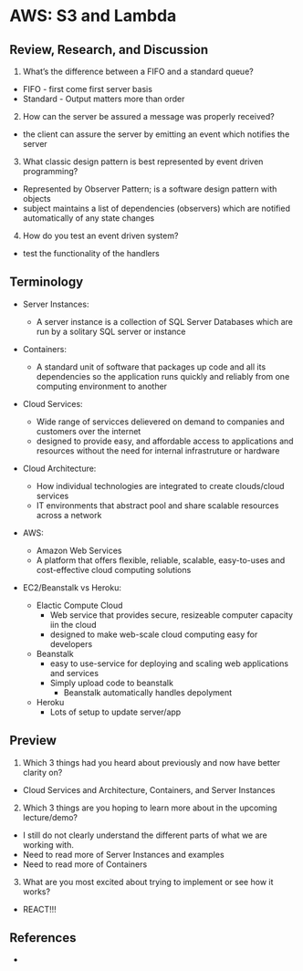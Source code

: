 # AWS: S3 and Lambda

## Review, Research, and Discussion

1. What’s the difference between a FIFO and a standard queue?

- FIFO - first come first server basis
- Standard - Output matters more than order

2. How can the server be assured a message was properly received?

- the client can assure the server by emitting an event which notifies the server

3. What classic design pattern is best represented by event driven programming?

- Represented by Observer Pattern; is a software design pattern with objects
- subject maintains a list of dependencies (observers) which are notified automatically of any state changes

4. How do you test an event driven system?

- test the functionality of the handlers

## Terminology

- Server Instances:
  - A server instance is a collection of SQL Server Databases which are run by a solitary SQL server or instance

- Containers:
  - A standard unit of software that packages up code and all its dependencies so the application runs quickly and reliably from one computing environment to another

- Cloud Services:
  - Wide range of servicces delievered on demand to companies and customers over the internet
  - designed to provide easy, and affordable access to applications and resources without the need for internal infrastruture or hardware

- Cloud Architecture:
  - How individual technologies are integrated to create clouds/cloud services
  - IT environments that abstract pool and share scalable resources across a network

- AWS:
  - Amazon Web Services
  - A platform that offers flexible, reliable, scalable, easy-to-uses and cost-effective cloud computing solutions

- EC2/Beanstalk vs Heroku:
  - Elactic Compute Cloud
    - Web service that provides secure, resizeable computer capacity iin the cloud
    - designed to make web-scale cloud computing easy for developers
  - Beanstalk
    - easy to use-service for deploying and scaling web applications and services
    - Simply upload code to beanstalk
      - Beanstalk automatically handles depolyment
  - Heroku
    - Lots of setup to update server/app

## Preview

1. Which 3 things had you heard about previously and now have better clarity on?

- Cloud Services and Architecture, Containers, and Server Instances

2. Which 3 things are you hoping to learn more about in the upcoming lecture/demo?

- I still do not clearly understand the different parts of what we are working with.
- Need to read more of Server Instances and examples
- Need to read more of Containers

3. What are you most excited about trying to implement or see how it works?

- REACT!!!

## References

- 